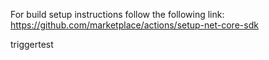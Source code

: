For build setup instructions follow the following link: https://github.com/marketplace/actions/setup-net-core-sdk

triggertest